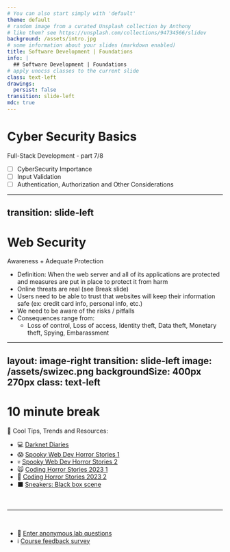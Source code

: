 ```yaml
---
# You can also start simply with 'default'
theme: default
# random image from a curated Unsplash collection by Anthony
# like them? see https://unsplash.com/collections/94734566/slidev
background: /assets/intro.jpg
# some information about your slides (markdown enabled)
title: Software Development | Foundations
info: |
  ## Software Development | Foundations
# apply unocss classes to the current slide
class: text-left
drawings:
  persist: false
transition: slide-left
mdc: true
---
```


# Cyber Security Basics

Full-Stack Development - part 7/8

- [ ] CyberSecurity Importance
- [ ] Input Validation
- [ ] Authentication, Authorization and Other Considerations

<div class="abs-br m-6 text-xl">
  <a href="https://github.com/slidevjs/slidev" target="_blank" class="slidev-icon-btn">
    <carbon:logo-github />
  </a>
</div>

<!--
-->


---
transition: slide-left
---

# Web Security
Awareness + Adequate Protection

- Definition: When the web server and all of its applications are protected and measures are put in place to protect it from harm
- Online threats are real (see Break slide)
- Users need to be able to trust that websites will keep their information safe (ex: credit card info, personal info, etc.)
- We need to be aware of the risks / pitfalls
- Consequences range from:
  - Loss of control, Loss of access, Identity theft, Data theft, Monetary theft, Spying, Embarassment


---
layout: image-right
transition: slide-left
image: /assets/swizec.png
backgroundSize: 400px 270px
class: text-left
---

# 10 minute break

🍦 Cool Tips, Trends and Resources:
- 💻 [Darknet Diaries](https://darknetdiaries.com/)
- 😱 [Spooky Web Dev Horror Stories 1](https://syntax.fm/show/840/spooky-web-dev-horror-stories-part-1)
- 💀 [Spooky Web Dev Horror Stories 2](https://syntax.fm/show/841/spooky-web-dev-horror-stories-part-2)
- 🙀 [Coding Horror Stories 2023 1](https://syntax.fm/show/683/spooky-coding-horror-stories-2023-part-1)
- 👻 [Coding Horror Stories 2023 2](https://syntax.fm/show/684/spooky-coding-horror-stories-2023-part-2)
- ⬛ [Sneakers: Black box scene](https://www.youtube.com/watch?v=EKuwyH1UeYw)

<br>
<hr>
<br>

- 🧪 [Enter anonymous lab questions](https://docs.google.com/forms/d/e/1FAIpQLSevvGARdHQikso-uLqFCO481MABKE5HofuSrlzEPMNQ2ZLykw/viewform?usp=dialog)
- ℹ️ [Course feedback survey](https://circuitstream.typeform.com/to/ZoyYk7px#course_id=SoftwareAN&instructor=9514)
